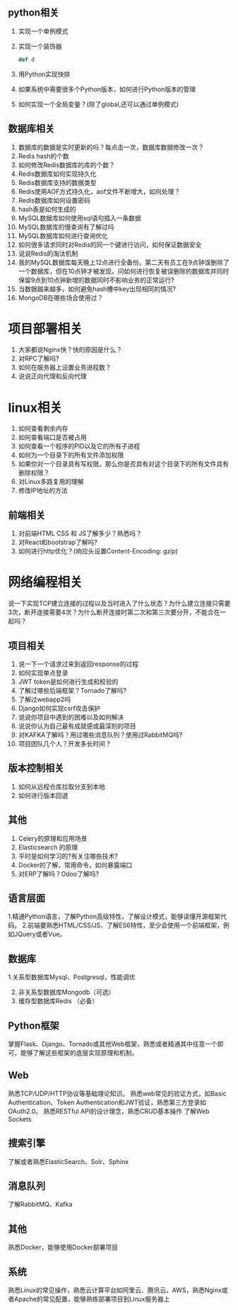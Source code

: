 

## python相关

1. 实现一个单例模式

2. 实现一个装饰器

   ```python
   def d
   ```

   

3. 用Python实现快排

4. 如果系统中需要很多个Python版本，如何进行Python版本的管理

5. 如何实现一个全局变量？(除了global,还可以通过单例模式)

## 数据库相关

1. 数据库的数据是实时更新的吗？每点击一次，数据库数据修改一次？
2. Redis hash的个数
3. 如何修改Redis数据库的库的个数？
4. Redis数据库如何实现持久化
5. Redis数据库支持的数据类型
6. Redis使用AOF方式持久化，aof文件不断增大，如何处理？
7. Redis数据库如何设置密码
8. hash表是如何生成的
9. MySQL数据库如何使用sql语句插入一条数据
10. MySQL数据库的慢查询有了解过吗
11. MySQL数据库如何进行查询优化
12. 如何很多请求同时对Redis的同一个键进行访问，如何保证数据安全
13. 说说Redis的淘汰机制
14. 我的MySQL数据库每天晚上12点进行全备份。第二天有员工在9点钟误删除了一个数据库，但在10点钟才被发现。问如何进行恢复被误删除的数据库并同时保留9点到10点钟新增的数据同时不影响业务的正常运行?
15. 当数据越来越多，如何避免hash槽中key出现相同的情况?
16. MongoDB在哪些场合使用过？

# 项目部署相关

1. 大家都说Nginx快？快的原因是什么？
2. 对RPC了解吗?
3. 如何在服务器上设置业务进程数？
4. 说说正向代理和反向代理

# linux相关

1. 如何查看剩余内存
2. 如何查看端口是否被占用
3. 如何查看一个程序的PID以及它的所有子进程
4. 如何为一个目录下的所有文件添加权限
5. 如果你对一个目录具有写权限，那么你是否具有对这个目录下的所有文件具有删除权限？
6. 对Linux多路复用的理解
7. 修改IP地址的方法

## 前端相关

1. 对前端HTML CSS 和 JS了解多少？熟悉吗？
2. 对React和bootstrap了解吗?
3. 如何进行http优化？(响应头设置Content-Encoding: gzip)

# 网络编程相关

说一下实现TCP建立连接的过程以及当时进入了什么状态？为什么建立连接只需要3次，断开连接需要4次？为什么断开连接时第二次和第三次要分开，不能合在一起吗？

## 项目相关

1. 说一下一个请求过来到返回response的过程
2. 如何实现单点登录
3. JWT token是如何进行生成和校验的
4. 了解过哪些后端框架？Tornado了解吗?
5. 了解过webapp2吗
6. Django如何实现csrf攻击保护
7. 说说你项目中遇到的困难以及如何解决
8. 说说你认为自己最有成就感或最深刻的项目
9. 对KAFKA了解吗？用过哪些消息队列？使用过RabbitMQ吗?
10. 项目团队几个人？开发多长时间？

## 版本控制相关

1. 如何从远程仓库拉取分支到本地
2. 如何进行版本回退

## 其他

1. Celery的原理和应用场景
2. Elasticsearch 的原理
3. 平时是如何学习的?有关注哪些技术?
4. Docker的了解，常用命令，如何暴露端口
5. 对ERP了解吗？Odoo了解吗?





## 语言层面

1.精通Python语言，了解Python高级特性，了解设计模式，能够读懂开源框架代码。
2.前端要熟悉HTML/CSS/JS，了解ES6特性，至少会使用一个前端框架，例如JQuery或者Vue。

## 数据库

1.关系型数据库Mysql、Postgresql，性能调优

2. 非关系型数据库Mongodb（可选）
3. 缓存型数据库Redis （必备）

## Python框架

掌握Flask、Django、Tornado或其他Web框架，熟悉或者精通其中任意一个即可，能够了解这些框架的底层实现原理和机制。

## Web

熟悉TCP/UDP/HTTP协议等基础理论知识。
熟悉web常见的验证方式，如Basic Authentication、Token Authentication和JWT验证，熟悉第三方登录如OAuth2.0。
熟悉RESTful API的设计理念，熟悉CRUD基本操作
了解Web Sockets

## 搜索引擎

了解或者熟悉ElasticSearch、Solr、Sphinx

## 消息队列

了解RabbitMQ、Kafka

## 其他

熟悉Docker，能够使用Docker部署项目

## 系统

熟悉Linux的常见操作，熟悉云计算平台如阿里云、腾讯云、AWS，熟悉Nginx或者Apache的常见配置，能够熟练部署项目到Linux服务器上

